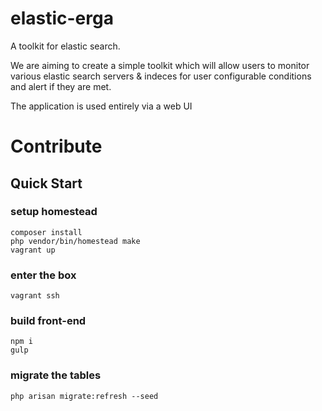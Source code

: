 # elastic-erga
A toolkit for elastic search. 

We are aiming to create a simple toolkit which will allow users to monitor various elastic search servers & indeces for user 
configurable conditions and alert if they are met.

The application is used entirely via a web UI 



# Contribute

## Quick Start
    
### setup homestead
    
    composer install
    php vendor/bin/homestead make
    vagrant up
    
### enter the box
    
    vagrant ssh

### build front-end
   
    npm i
    gulp

### migrate the tables

    php arisan migrate:refresh --seed
    

